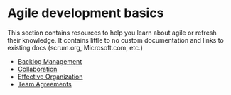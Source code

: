 # Agile development basics

This section contains resources to help you learn about agile or refresh their knowledge. It contains little to no custom documentation and links to existing docs (scrum.org, Microsoft.com, etc.)
- [Backlog Management](./backlog-management/)
- [Collaboration](./collaboration/)
- [Effective Organization](./effective-organization/)
- [Team Agreements](./team-agreements/)
